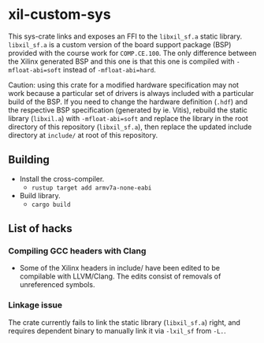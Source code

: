 # xil-custom-sys

This sys-crate links and exposes an FFI to the `libxil_sf.a` static library.
`libxil_sf.a` is a custom version of the board support package (BSP) provided with the course work for `COMP.CE.100`.
The only difference between the Xilinx generated BSP and this one is that this one is compiled with `-mfloat-abi=soft` instead of `-mfloat-abi=hard`.

Caution: using this crate for a modified hardware specification may not work because a particular set of drivers is always included with a particular build of the BSP.
If you need to change the hardware definition (`.hdf`) and the respective BSP specification (generated by ie. Vitis), rebuild the static library (`libxil.a`) with `-mfloat-abi=soft` and replace the library in the root directory of this repository (`libxil_sf.a`), then replace the updated include directory at `include/` at root of this repository.

## Building

- Install the cross-compiler.
    * `rustup target add armv7a-none-eabi`
- Build library.
    * `cargo build`

## List of hacks

### Compiling GCC headers with Clang

- Some of the Xilinx headers in include/ have been edited to be compilable with LLVM/Clang. The
edits consist of removals of unreferenced symbols.

### Linkage issue

The crate currently fails to link the static library (`libxil_sf.a`) right, and requires dependent binary to manually link it via `-lxil_sf` from `-L.`.
